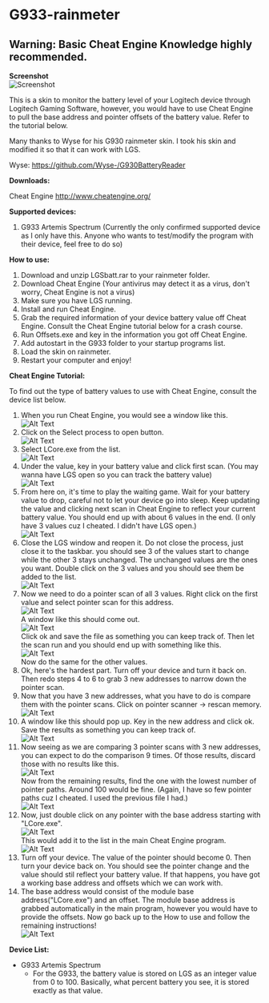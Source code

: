 # G933-rainmeter

## Warning: Basic Cheat Engine Knowledge highly recommended.

**Screenshot**  
![Screenshot](https://github.com/Snipeon/G933-rainmeter/blob/master/Pics/screenshot.png)  

This is a skin to monitor the battery level of your Logitech device through Logitech Gaming Software, however, you would have to use Cheat Engine to pull the base address and pointer offsets of the battery value. Refer to the tutorial below.

Many thanks to Wyse for his G930 rainmeter skin. I took his skin and modified it so that it can work with LGS. 

Wyse: https://github.com/Wyse-/G930BatteryReader

**Downloads:**

Cheat Engine http://www.cheatengine.org/

**Supported devices:**
1. G933 Artemis Spectrum (Currently the only confirmed supported device as I only have this. Anyone who wants to test/modify the program with their device, feel free to do so)

**How to use:**
1. Download and unzip LGSbatt.rar to your rainmeter folder.
2. Download Cheat Engine (Your antivirus may detect it as a virus, don't worry, Cheat Engine is not a virus)
3. Make sure you have LGS running.
4. Install and run Cheat Engine.
5. Grab the required information of your device battery value off Cheat Engine. Consult the Cheat Engine tutorial below for a crash course.
6. Run Offsets.exe and key in the information you got off Cheat Engine.
7. Add autostart in the G933 folder to your startup programs list.
8. Load the skin on rainmeter.
9. Restart your computer and enjoy!


**Cheat Engine Tutorial:**  

To find out the type of battery values to use with Cheat Engine, consult the device list below.  

1. When you run Cheat Engine, you would see a window like this.  
![Alt Text](https://github.com/Snipeon/G933-rainmeter/blob/master/Pics/Untitled.png)  
2. Click on the Select process to open button.  
![Alt Text](https://github.com/Snipeon/G933-rainmeter/blob/master/Pics/Untitled1.png)  
3. Select LCore.exe from the list.  
![Alt Text](https://github.com/Snipeon/G933-rainmeter/blob/master/Pics/Untitled2.png)  
4. Under the value, key in your battery value and click first scan. (You may wanna have LGS open so you can track the battery value)  
![Alt Text](https://github.com/Snipeon/G933-rainmeter/blob/master/Pics/Untitled3.png)  
5. From here on, it's time to play the waiting game. Wait for your battery value to drop, careful not to let your device go into sleep. Keep updating the value and clicking next scan in Cheat Engine to reflect your current battery value. You should end up with about 6 values in the end. (I only have 3 values cuz I cheated. I didn't have LGS open.)  
![Alt Text](https://github.com/Snipeon/G933-rainmeter/blob/master/Pics/Untitled4.png)  
6. Close the LGS window and reopen it. Do not close the process, just close it to the taskbar. you should see 3 of the values start to change while the other 3 stays unchanged. The unchanged values are the ones you want. Double click on the 3 values and you should see them be added to the list.  
![Alt Text](https://github.com/Snipeon/G933-rainmeter/blob/master/Pics/Untitled5.png)  
7. Now we need to do a pointer scan of all 3 values. Right click on the first value and select pointer scan for this address.  
![Alt Text](https://github.com/Snipeon/G933-rainmeter/blob/master/Pics/Untitled6.png)  
A window like this should come out.  
![Alt Text](https://github.com/Snipeon/G933-rainmeter/blob/master/Pics/Untitled7.png)  
Click ok and save the file as something you can keep track of. Then let the scan run and you should end up with something like this.   
![Alt Text](https://github.com/Snipeon/G933-rainmeter/blob/master/Pics/Untitled8.png)  
Now do the same for the other values.  
8. Ok, here's the hardest part. Turn off your device and turn it back on. Then redo steps 4 to 6 to grab 3 new addresses to narrow down the pointer scan.
9. Now that you have 3 new addresses, what you have to do is compare them with the pointer scans. Click on pointer scanner -> rescan memory.  
![Alt Text](https://github.com/Snipeon/G933-rainmeter/blob/master/Pics/Untitled9.png)  
10. A window like this should pop up. Key in the new address and click ok. Save the results as something you can keep track of.  
![Alt Text](https://github.com/Snipeon/G933-rainmeter/blob/master/Pics/Untitled10.png)  
11. Now seeing as we are comparing 3 pointer scans with 3 new addresses, you can expect to do the comparison 9 times. Of those results, discard those with no results like this.  
![Alt Text](https://github.com/Snipeon/G933-rainmeter/blob/master/Pics/Untitled11.png)  
Now from the remaining results, find the one with the lowest number of pointer paths. Around 100 would be fine. (Again, I have so few pointer paths cuz I cheated. I used the previous file I had.)  
![Alt Text](https://github.com/Snipeon/G933-rainmeter/blob/master/Pics/Untitled12.png)  
12. Now, just double click on any pointer with the base address starting with "LCore.exe".  
![Alt Text](https://github.com/Snipeon/G933-rainmeter/blob/master/Pics/Untitled13.png)  
This would add it to the list in the main Cheat Engine program.  
![Alt Text](https://github.com/Snipeon/G933-rainmeter/blob/master/Pics/Untitled14.png)  
13. Turn off your device. The value of the pointer should become 0. Then turn your device back on. You should see the pointer change and the value should stil reflect your battery value. If that happens, you have got a working base address and offsets which we can work with.
14. The base address would consist of the module base address("LCore.exe") and an offset. The module base address is grabbed automatically in the main program, however you would have to provide the offsets. Now go back up to the How to use and follow the remaining instructions!  
![Alt Text](https://github.com/Snipeon/G933-rainmeter/blob/master/Pics/Untitled15.png)  


**Device List:**
- G933 Artemis Spectrum
  - For the G933, the battery value is stored on LGS as an integer value from 0 to 100. Basically, what percent battery you see, it is stored exactly as that value. 
  
